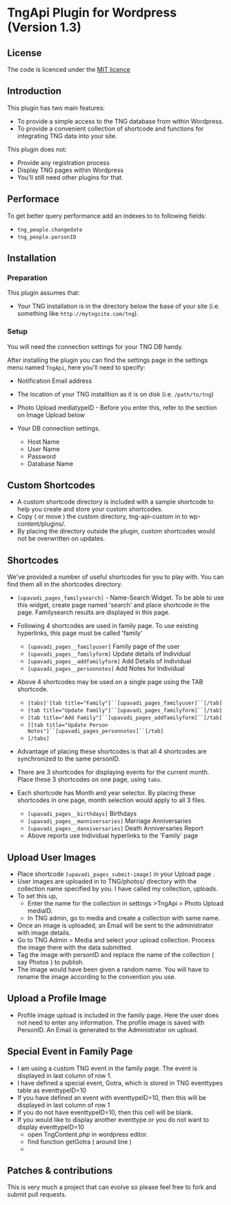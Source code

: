 TngApi Plugin for Wordpress (Version 1.3)
=================================

## License
The code is licenced under the [MIT licence](http://opensource.org/licenses/MIT)

## Introduction
This plugin has two main features:
 - To provide a simple access to the TNG database from within Wordpress.
 - To provide a convenient collection of shortcode and functions for integrating TNG data into your site.

This plugin does not:
 - Provide any registration process 
 - Display TNG pages within Wordpress
 - You'll still need other plugins for that.

## Performace
To get better query performance add an indexes to to following fields:

 * `tng_people.changedate`
 * `tng_people.personID`

## Installation

### Preparation
This plugin assumes that:
 - Your TNG installation is in the directory below the base of your site (i.e. something like `http://mytngsite.com/tng`).

### Setup
You will need the connection settings for your TNG DB handy.

After installing the plugin you can find the settings page in the settings menu named `TngApi`, here you'll need to specify:
- Notification Email address 

- The location of your TNG installtion as it is on disk (i.e. `/path/to/tng`)
- Photo Upload mediatypeID - Before you enter this, refer to the section on Image Upload below

- Your DB connection settings.
   - Host Name
   - User Name
   - Password
   - Database Name
## Custom Shortcodes
- A custom shortcode directory is included with a sample shortcode to help you create and store your custom shortcodes.
- Copy ( or move ) the custom directory, tng-api-custom in to wp-content/plugins/.
- By placing the directory outside the plugin, custom shortcodes would not be overwritten on updates.
 
## Shortcodes
We've provided a number of useful shortcodes for you to play with.  You can find them all in the shortcodes directory.

- `[upavadi_pages_familysearch]` - Name-Search Widget. To be able to use this widget, create page named 'search' and place    shortcode in the page. Familysearch results are displayed in this page.

- Following 4 shortcodes are used in family page. To use existing hyperlinks, this page must be called 'family'
   - `[upavadi_pages__familyuser]`  Family page of the user
   - `[upavadi_pages__familyform]`  Update details of Individual
   - `[upavadi_pages__addfamilyform]`  Add Details of Individual
   - `[upavadi_pages__personnotes]`  Add Notes for Individual

- Above 4 shortcodes may be used on a single page using the TAB shortcode. 
  - `[tabs]'[tab title="Family"]``[upavadi_pages_familyuser]``[/tab]`
  - `[tab title="Update Family"]``[upavadi_pages_familyform]``[/tab]`
  - `[tab title="Add Family"]``[upavadi_pages_addfamilyform]``[/tab]`
  - `[[tab title="Update Person Notes"]``[upavadi_pages_personnotes]``[/tab]`
  - `[/tabs]`
- Advantage of placing these shortcodes is that all 4 shortcodes are synchronized to the same personID.
 
- There are 3 shortcodes for displaying events for the current month. Place these 3 shortcodes on one page, using `tabs`. 
- Each shortcode has Month and year selector. By placing these shortcodes in one page, month selection would apply to all 3 files.
  - `[upavadi_pages__birthdays]`      Birthdays
  - `[upavadi_pages__manniversaries]` Marriage Anniversaries
  - `[upavadi_pages__danniversaries]` Death Anniversaries Report
  -  Above reports use Individual hyperlinks to the 'Family' page
 
## Upload User Images
- Place shortcode `[upavadi_pages_submit-image]` in your Upload page .
- User images are uploaded in to TNG/photos/ directory with the collection name specified by you. I have called my collection, uploads. 
- To set this up,
  - Enter the name for the collection in settings >TngApi > Photo Upload mediaID.
  - In TNG admin, go to media and create a collection with same name.
- Once an image is uploaded, an Email will be sent to the administrator with image details. 
- Go to TNG Admin > Media and select your upload collection. Process the image there with the data submitted.
- Tag the image with personID and replace the name of the collection ( say Photos ) to publish.
- The image would have been given a random name. You will have to rename the image according to the convention you use.

## Upload a Profile Image
- Profile image upload is included in the family page. Here the user does not need to enter any information. The profile image is saved with PersonID. An Email is generated to the Administrator on upload.

## Special Event in Family Page
- I am using a custom TNG event in the family page. The event is displayed in last column of row 1.
- I have defined a special event, Gotra, which is stored in TNG eventtypes table as eventtypeID=10
- If you have defined an event with eventtypeID=10, then this will be displayed in last column of row 1
- If you do not have eventtypeID=10, then this cell will be blank.
- If you would like to display another eventtype or you do not want to display eventtypeID=10
  - open TngContent.php in wordpress editor.
  - find function getGotra ( around line )
  - 
## Patches & contributions
This is very much a project that can evolve so please feel free to fork and submit pull requests.
